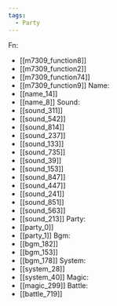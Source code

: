 ```yaml
---
tags:
  - Party
---
```

Fn:
- [[m7309_function8]]
- [[m7309_function2]]
- [[m7309_function74]]
- [[m7309_function9]]
Name:
- [[name_14]]
- [[name_8]]
Sound:
- [[sound_311]]
- [[sound_542]]
- [[sound_814]]
- [[sound_237]]
- [[sound_133]]
- [[sound_735]]
- [[sound_39]]
- [[sound_153]]
- [[sound_847]]
- [[sound_447]]
- [[sound_241]]
- [[sound_851]]
- [[sound_563]]
- [[sound_213]]
Party:
- [[party_0]]
- [[party_1]]
Bgm:
- [[bgm_182]]
- [[bgm_153]]
- [[bgm_178]]
System:
- [[system_28]]
- [[system_40]]
Magic:
- [[magic_299]]
Battle:
- [[battle_719]]
